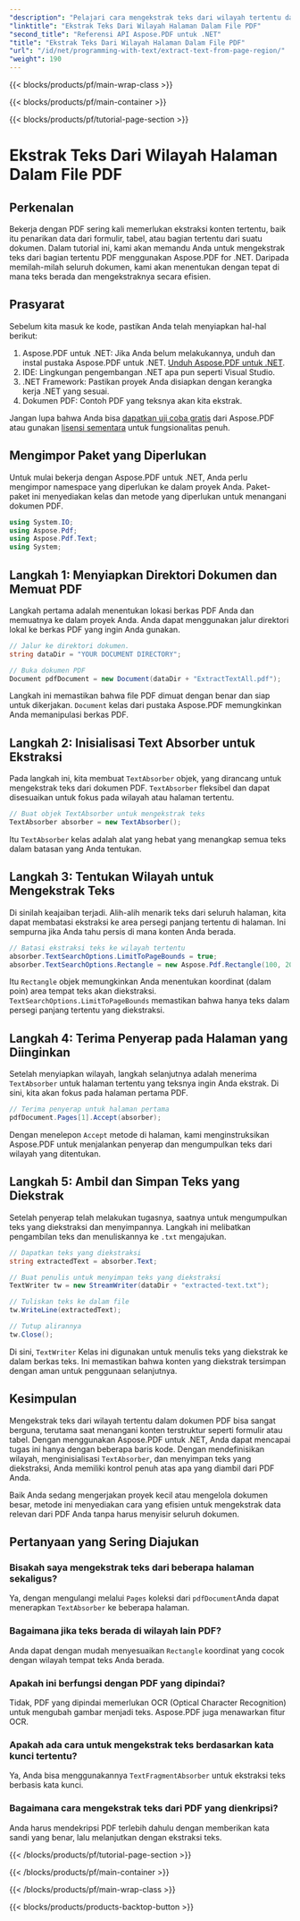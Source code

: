 ```yaml
---
"description": "Pelajari cara mengekstrak teks dari wilayah tertentu dalam PDF menggunakan Aspose.PDF untuk .NET dengan panduan langkah demi langkah ini. Kumpulkan dan simpan teks dari dokumen Anda secara efisien."
"linktitle": "Ekstrak Teks Dari Wilayah Halaman Dalam File PDF"
"second_title": "Referensi API Aspose.PDF untuk .NET"
"title": "Ekstrak Teks Dari Wilayah Halaman Dalam File PDF"
"url": "/id/net/programming-with-text/extract-text-from-page-region/"
"weight": 190
---
```


{{< blocks/products/pf/main-wrap-class >}}

{{< blocks/products/pf/main-container >}}

{{< blocks/products/pf/tutorial-page-section >}}

# Ekstrak Teks Dari Wilayah Halaman Dalam File PDF

## Perkenalan

Bekerja dengan PDF sering kali memerlukan ekstraksi konten tertentu, baik itu penarikan data dari formulir, tabel, atau bagian tertentu dari suatu dokumen. Dalam tutorial ini, kami akan memandu Anda untuk mengekstrak teks dari bagian tertentu PDF menggunakan Aspose.PDF for .NET. Daripada memilah-milah seluruh dokumen, kami akan menentukan dengan tepat di mana teks berada dan mengekstraknya secara efisien.

## Prasyarat

Sebelum kita masuk ke kode, pastikan Anda telah menyiapkan hal-hal berikut:

1. Aspose.PDF untuk .NET: Jika Anda belum melakukannya, unduh dan instal pustaka Aspose.PDF untuk .NET. [Unduh Aspose.PDF untuk .NET](https://releases.aspose.com/pdf/net/).
2. IDE: Lingkungan pengembangan .NET apa pun seperti Visual Studio.
3. .NET Framework: Pastikan proyek Anda disiapkan dengan kerangka kerja .NET yang sesuai.
4. Dokumen PDF: Contoh PDF yang teksnya akan kita ekstrak.

Jangan lupa bahwa Anda bisa [dapatkan uji coba gratis](https://releases.aspose.com/) dari Aspose.PDF atau gunakan [lisensi sementara](https://purchase.aspose.com/temporary-license/) untuk fungsionalitas penuh.

## Mengimpor Paket yang Diperlukan

Untuk mulai bekerja dengan Aspose.PDF untuk .NET, Anda perlu mengimpor namespace yang diperlukan ke dalam proyek Anda. Paket-paket ini menyediakan kelas dan metode yang diperlukan untuk menangani dokumen PDF.

```csharp
using System.IO;
using Aspose.Pdf;
using Aspose.Pdf.Text;
using System;
```

## Langkah 1: Menyiapkan Direktori Dokumen dan Memuat PDF

Langkah pertama adalah menentukan lokasi berkas PDF Anda dan memuatnya ke dalam proyek Anda. Anda dapat menggunakan jalur direktori lokal ke berkas PDF yang ingin Anda gunakan.

```csharp
// Jalur ke direktori dokumen.
string dataDir = "YOUR DOCUMENT DIRECTORY";

// Buka dokumen PDF
Document pdfDocument = new Document(dataDir + "ExtractTextAll.pdf");
```

Langkah ini memastikan bahwa file PDF dimuat dengan benar dan siap untuk dikerjakan. `Document` kelas dari pustaka Aspose.PDF memungkinkan Anda memanipulasi berkas PDF.

## Langkah 2: Inisialisasi Text Absorber untuk Ekstraksi

Pada langkah ini, kita membuat `TextAbsorber` objek, yang dirancang untuk mengekstrak teks dari dokumen PDF. `TextAbsorber` fleksibel dan dapat disesuaikan untuk fokus pada wilayah atau halaman tertentu.

```csharp
// Buat objek TextAbsorber untuk mengekstrak teks
TextAbsorber absorber = new TextAbsorber();
```

Itu `TextAbsorber` kelas adalah alat yang hebat yang menangkap semua teks dalam batasan yang Anda tentukan.

## Langkah 3: Tentukan Wilayah untuk Mengekstrak Teks

Di sinilah keajaiban terjadi. Alih-alih menarik teks dari seluruh halaman, kita dapat membatasi ekstraksi ke area persegi panjang tertentu di halaman. Ini sempurna jika Anda tahu persis di mana konten Anda berada.

```csharp
// Batasi ekstraksi teks ke wilayah tertentu
absorber.TextSearchOptions.LimitToPageBounds = true;
absorber.TextSearchOptions.Rectangle = new Aspose.Pdf.Rectangle(100, 200, 250, 350);
```

Itu `Rectangle` objek memungkinkan Anda menentukan koordinat (dalam poin) area tempat teks akan diekstraksi. `TextSearchOptions.LimitToPageBounds` memastikan bahwa hanya teks dalam persegi panjang tertentu yang diekstraksi.

## Langkah 4: Terima Penyerap pada Halaman yang Diinginkan

Setelah menyiapkan wilayah, langkah selanjutnya adalah menerima `TextAbsorber` untuk halaman tertentu yang teksnya ingin Anda ekstrak. Di sini, kita akan fokus pada halaman pertama PDF.

```csharp
// Terima penyerap untuk halaman pertama
pdfDocument.Pages[1].Accept(absorber);
```

Dengan menelepon `Accept` metode di halaman, kami menginstruksikan Aspose.PDF untuk menjalankan penyerap dan mengumpulkan teks dari wilayah yang ditentukan.

## Langkah 5: Ambil dan Simpan Teks yang Diekstrak

Setelah penyerap telah melakukan tugasnya, saatnya untuk mengumpulkan teks yang diekstraksi dan menyimpannya. Langkah ini melibatkan pengambilan teks dan menuliskannya ke `.txt` mengajukan.

```csharp
// Dapatkan teks yang diekstraksi
string extractedText = absorber.Text;

// Buat penulis untuk menyimpan teks yang diekstraksi
TextWriter tw = new StreamWriter(dataDir + "extracted-text.txt");

// Tuliskan teks ke dalam file
tw.WriteLine(extractedText);

// Tutup alirannya
tw.Close();
```

Di sini, `TextWriter` Kelas ini digunakan untuk menulis teks yang diekstrak ke dalam berkas teks. Ini memastikan bahwa konten yang diekstrak tersimpan dengan aman untuk penggunaan selanjutnya.

## Kesimpulan

Mengekstrak teks dari wilayah tertentu dalam dokumen PDF bisa sangat berguna, terutama saat menangani konten terstruktur seperti formulir atau tabel. Dengan menggunakan Aspose.PDF untuk .NET, Anda dapat mencapai tugas ini hanya dengan beberapa baris kode. Dengan mendefinisikan wilayah, menginisialisasi `TextAbsorber`, dan menyimpan teks yang diekstraksi, Anda memiliki kontrol penuh atas apa yang diambil dari PDF Anda.

Baik Anda sedang mengerjakan proyek kecil atau mengelola dokumen besar, metode ini menyediakan cara yang efisien untuk mengekstrak data relevan dari PDF Anda tanpa harus menyisir seluruh dokumen.

## Pertanyaan yang Sering Diajukan

### Bisakah saya mengekstrak teks dari beberapa halaman sekaligus?
Ya, dengan mengulangi melalui `Pages` koleksi dari `pdfDocument`Anda dapat menerapkan `TextAbsorber` ke beberapa halaman.

### Bagaimana jika teks berada di wilayah lain PDF?
Anda dapat dengan mudah menyesuaikan `Rectangle` koordinat yang cocok dengan wilayah tempat teks Anda berada.

### Apakah ini berfungsi dengan PDF yang dipindai?
Tidak, PDF yang dipindai memerlukan OCR (Optical Character Recognition) untuk mengubah gambar menjadi teks. Aspose.PDF juga menawarkan fitur OCR.

### Apakah ada cara untuk mengekstrak teks berdasarkan kata kunci tertentu?
Ya, Anda bisa menggunakannya `TextFragmentAbsorber` untuk ekstraksi teks berbasis kata kunci.

### Bagaimana cara mengekstrak teks dari PDF yang dienkripsi?
Anda harus mendekripsi PDF terlebih dahulu dengan memberikan kata sandi yang benar, lalu melanjutkan dengan ekstraksi teks.

{{< /blocks/products/pf/tutorial-page-section >}}

{{< /blocks/products/pf/main-container >}}

{{< /blocks/products/pf/main-wrap-class >}}

{{< blocks/products/products-backtop-button >}}